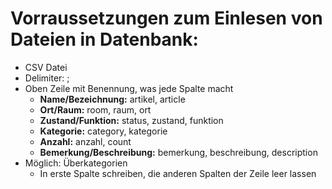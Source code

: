 # Vorraussetzungen zum Einlesen von Dateien in Datenbank:

- CSV Datei
- Delimiter: ;
- Oben Zeile mit Benennung, was jede Spalte macht
  - **Name/Bezeichnung:**  artikel, article
  - **Ort/Raum:** room, raum, ort
  - **Zustand/Funktion:** status, zustand, funktion
  - **Kategorie:** category, kategorie
  - **Anzahl:** anzahl, count
  - **Bemerkung/Beschreibung:** bemerkung, beschreibung, description
- Möglich: Überkategorien
  - In erste Spalte schreiben, die anderen Spalten der Zeile leer lassen
